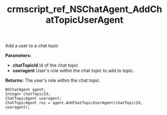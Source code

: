 ﻿---
title: crmscript_ref_NSChatAgent_AddChatTopicUserAgent
description: ChatTopicAgent AddChatTopicUserAgent(Integer chatTopicId, ChatTopicAgent useragent)
intellisense: NSChatAgent.AddChatTopicUserAgent
keywords: NSChatAgent,AddChatTopicUserAgent
so.topic: reference
---

Add a user to a chat topic

**Parameters:**
 - **chatTopicId** Id of the chat topic
 - **useragent** User's role within the chat topic to add to topic.

**Returns:** The user's role within the chat topic.

```crmscript
NSChatAgent agent;
Integer chatTopicId;
ChatTopicAgent useragent;
ChatTopicAgent res = agent.AddChatTopicUserAgent(chatTopicId, useragent);
```

